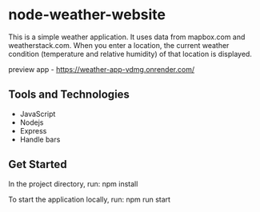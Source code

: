 # node-weather-website

This is a simple weather application. It uses data from mapbox.com and weatherstack.com. When you enter a location, the current weather condition (temperature and relative humidity) of that location is displayed.

preview app - https://weather-app-vdmg.onrender.com/

## Tools and Technologies
- JavaScript
- Nodejs
- Express
- Handle bars

## Get Started
In the project directory, run: npm install

To start the application locally, run: npm run start
